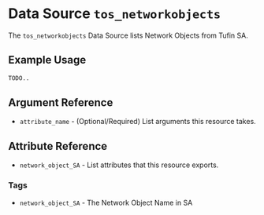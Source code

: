 # Data Source `tos_networkobjects`

The `tos_networkobjects` Data Source lists Network Objects from Tufin SA.

## Example Usage

```terraform
TODO..
```

## Argument Reference

* `attribute_name` - (Optional/Required) List arguments this resource takes.




## Attribute Reference

* `network_object_SA` - List attributes that this resource exports.

### Tags

- `network_object_SA` - The Network Object Name in SA
